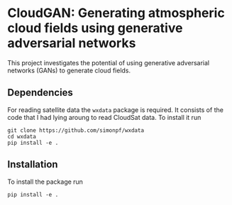# CloudGAN: Generating atmospheric cloud fields using generative adversarial networks

This project investigates the potential of using generative adversarial networks
(GANs) to generate cloud fields.

## Dependencies

For reading satellite data the `wxdata` package is required. It
consists of the code that I had lying aroung to read CloudSat data.
To install it run
```
git clone https://github.com/simonpf/wxdata
cd wxdata
pip install -e .
```
## Installation

To install the package run

```
pip install -e .
```
